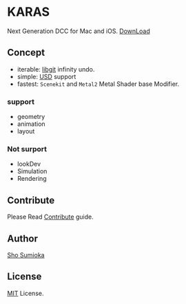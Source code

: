 # KARAS
Next Generation DCC  for Mac and iOS.
[DownLoad](http://github.com)

## Concept
- iterable: [libgit](http://github.com) infinity undo.
- simple: [USD](http://google.co.jp) support
- fastest: ```Scenekit```  and  ```Metal2``` Metal Shader base Modifier.


### support
- geometry
- animation
- layout

### Not surport
- lookDev
- Simulation
- Rendering


## Contribute
Please Read [Contribute](../Contribute.md) guide.

## Author
[Sho Sumioka](shosumioka@gmail.com)

## License
[MIT](../License.md) License.
